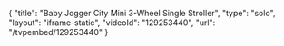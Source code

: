 {
    "title": "Baby Jogger City Mini 3-Wheel Single Stroller",
    "type": "solo",
    "layout": "iframe-static",
    "videoId": "129253440",
    "url": "\/tvpembed\/129253440"
}